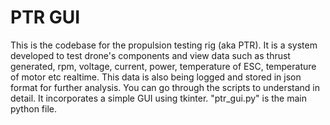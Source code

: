 # PTR GUI
This is the codebase for the propulsion testing rig (aka PTR). It is a system developed to test drone's components and view data such as thrust generated, rpm, voltage, current, power, temperature of ESC, temperature of motor etc realtime. This data is also being logged and stored in json format for further analysis. You can go through the scripts to understand in detail.
It incorporates a simple GUI using tkinter. "ptr_gui.py" is the main python file.
